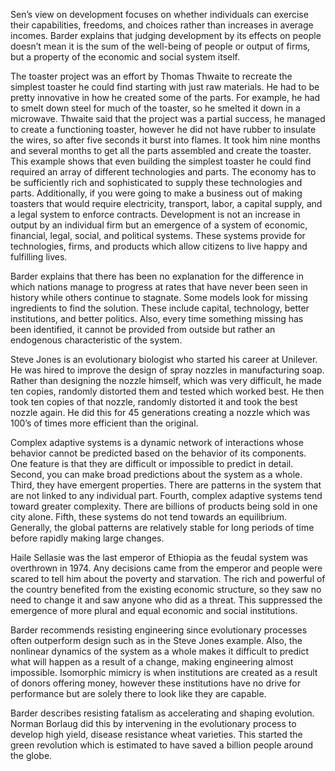  Sen’s view on development focuses on whether individuals can exercise their capabilities, freedoms, and choices rather than increases in average incomes. Barder explains that 
judging development by its effects  on people doesn’t mean it is the sum of the well-being of people or output of firms, but a property of the economic and social system itself.

The toaster project was an effort by Thomas Thwaite to recreate the simplest toaster he could find starting with just raw materials. He had to be pretty innovative in how he created some of the parts. For example, he had to smelt down steel for much of the toaster, so he smelted it down in a microwave. Thwaite said that the project was a partial success, he managed to create a functioning toaster, however he did not have rubber to insulate the wires, so after five seconds it burst into flames. It took him nine months and several months to get all the parts assembled and create the toaster. This example shows that even building the simplest toaster he could find required an array of different technologies and parts. The economy has to be sufficiently rich and sophisticated to supply these technologies and parts. Additionally, if you were going to make a business out of making toasters that would require electricity, transport, labor, a capital supply, and a legal system to enforce contracts. Development is not an increase in output by an individual firm but an emergence of a system of economic, financial, legal, social, and political systems. These systems provide for technologies, firms, and products which allow citizens to live happy and fulfilling lives.

Barder explains that there has been no explanation for the difference in which nations manage to progress at rates that have never been seen in history while others continue to stagnate. Some models look for missing ingredients to find the solution. These include capital, technology, better institutions, and better politics. Also, every time something missing has been identified, it cannot be provided from outside but rather an endogenous characteristic of the system.

Steve Jones is an evolutionary biologist who started his career at Unilever. He was hired to improve the design of spray nozzles in manufacturing soap. Rather than designing the nozzle himself, which was very difficult, he made ten copies, randomly distorted them and tested which worked best. He then took ten copies of that nozzle, randomly distorted it and took the best nozzle again. He did this for 45 generations creating a nozzle which was 100’s of times more efficient than the original.

Complex adaptive systems is a dynamic network of interactions whose behavior cannot be predicted based on the behavior of its components. One feature is that they are difficult or impossible to predict in detail. Second, you can make broad predictions about the system as a whole. Third, they have emergent properties. There are patterns in the system that are not linked to any individual part. Fourth, complex adaptive systems tend toward greater complexity. There are billions of products being sold in one city alone. Fifth, these systems do not tend towards an equilibrium. Generally, the global patterns are relatively stable for long periods of time before rapidly making large changes.

Haile Sellasie was the last emperor of Ethiopia as the feudal system was overthrown in 1974. Any decisions came from the emperor and people were scared to tell him about the poverty and starvation. The rich and powerful of the country benefited from the existing economic structure, so they saw no need to change it and saw anyone who did as a threat. This suppressed the emergence of more plural and equal economic and social institutions.

Barder recommends resisting engineering since evolutionary processes often outperform design such as in the Steve Jones example. Also, the nonlinear dynamics of the system as a whole makes it difficult to predict what will happen as a result of a change, making engineering almost impossible. Isomorphic mimicry is when institutions are created as a result of donors offering money, however these institutions have no drive for performance but are solely there to look like they are capable.

Barder describes resisting fatalism as accelerating and shaping evolution. Norman Borlaug did this by intervening in the evolutionary process to develop high yield, disease resistance wheat varieties. This started the green revolution which is estimated to have saved a billion people around the globe. 
